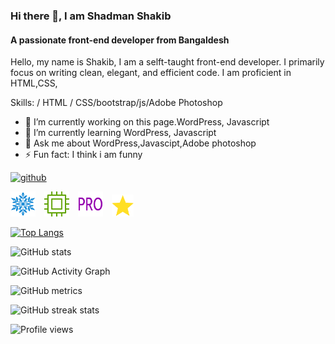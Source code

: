 ### Hi there 👋, I am Shadman Shakib
#### A passionate front-end developer from Bangaldesh
Hello, my name is Shakib, I am a selft-taught front-end developer. I primarily focus on writing clean, elegant, and efficient code. I am proficient in HTML,CSS,

Skills: / HTML / CSS/bootstrap/js/Adobe Photoshop

- 🔭 I’m currently working on this page.WordPress, Javascript 
- 🌱 I’m currently learning WordPress, Javascript 
- 💬 Ask me about WordPress,Javascipt,Adobe photoshop 
- ⚡ Fun fact: I think i am funny 


[<img src='https://cdn.jsdelivr.net/npm/simple-icons@3.0.1/icons/github.svg' alt='github' height='40'>](https://github.com/ShadmanShakib99)  

<a href='https://archiveprogram.github.com/'><img src='https://raw.githubusercontent.com/acervenky/animated-github-badges/master/assets/acbadge.gif' width='40' height='40'></a> <a href='https://docs.github.com/en/developers'><img src='https://raw.githubusercontent.com/acervenky/animated-github-badges/master/assets/devbadge.gif' width='40' height='40'></a> <a href='https://github.com/pricing'><img src='https://raw.githubusercontent.com/acervenky/animated-github-badges/master/assets/pro.gif' width='40' height='40'></a> <a href='https://stars.github.com/'><img src='https://raw.githubusercontent.com/acervenky/animated-github-badges/master/assets/starbadge.gif' width='35' height='35'></a> 

[![Top Langs](https://github-readme-stats.vercel.app/api/top-langs/?username=ShadmanShakib99)](https://github.com/anuraghazra/github-readme-stats)

![GitHub stats](https://github-readme-stats.vercel.app/api?username=ShadmanShakib99&show_icons=true&count_private=true)  

![GitHub Activity Graph](https://activity-graph.herokuapp.com/graph?username=ShadmanShakib99)  

![GitHub metrics](https://metrics.lecoq.io/ShadmanShakib99)  

![GitHub streak stats](https://streak-stats.demolab.com/?user=ShadmanShakib99)  

![Profile views](https://gpvc.arturio.dev/ShadmanShakib99)  

